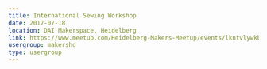 ```yaml
---
title: International Sewing Workshop
date: 2017-07-18
location: DAI Makerspace, Heidelberg
link: https://www.meetup.com/Heidelberg-Makers-Meetup/events/lkntvlywkbxb/
usergroup: makershd
type: usergroup
---
```

